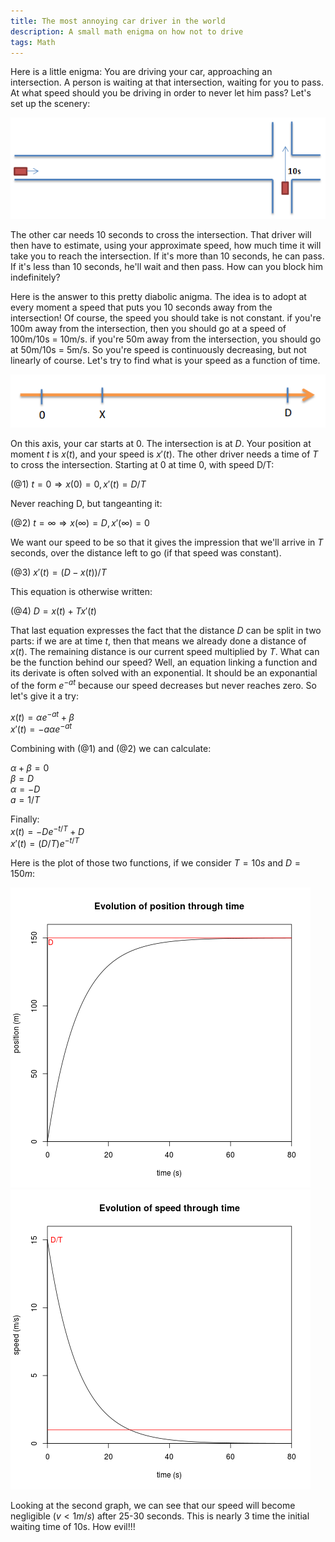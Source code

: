 ```yaml
---
title: The most annoying car driver in the world
description: A small math enigma on how not to drive
tags: Math
---
```


Here is a little enigma:
You are driving your car, approaching an intersection.
A person is waiting at that intersection, waiting for you to pass.
At what speed should you be driving in order to never let him pass?
Let's set up the scenery:

![Our intersection](/images/carIntersec.png "The intersection")

The other car needs 10 seconds to cross the intersection.
That driver will then have to estimate, using your approximate speed, how much time it will take you to reach the intersection.
If it's more than 10 seconds, he can pass.
If it's less than 10 seconds, he'll wait and then pass.
How can you block him indefinitely?    

Here is the answer to this pretty diabolic anigma.
The idea is to adopt at every moment a speed that puts you 10 seconds away from the intersection!
Of course, the speed you should take is not constant.
if you're 100m away from the intersection, then you should go at a speed of 100m/10s = 10m/s.
if you're 50m away from the intersection, you should go at 50m/10s = 5m/s.
So you're speed is continuously decreasing, but not linearly of course.
Let's try to find what is your speed as a function of time.

![The distance axis](/images/carAxis.png "The distance axis")

On this axis, your car starts at 0. The intersection is at $D$.
Your position at moment $t$ is $x(t)$, and your speed is $x'(t)$.
The other driver needs a time of $T$ to cross the intersection.
Starting at 0 at time 0, with speed D/T:    

(@1) $t=0 \Rightarrow x(0)=0, x'(t)=D/T$   

Never reaching D, but tangeanting it:    

(@2) $t=\infty \Rightarrow x(\infty)=D, x'(\infty)=0$    

We want our speed to be so that it gives the impression that we'll arrive in $T$ seconds, over the distance left to go (if that speed was constant).

(@3) $x'(t) = (D - x(t))/T$    

This equation is otherwise written:

(@4) $D = x(t) + Tx'(t)$

That last equation expresses the fact that the distance $D$ can be split in two parts: if we are at time $t$, then that means we already done a distance of $x(t)$. The remaining distance is our current speed multiplied by $T$.
What can be the function behind our speed? 
Well, an equation linking a function and its derivate is often solved with an exponential. It should be an exponantial of the form $e^{-at}$ because our speed decreases but never reaches zero.
So let's give it a try:

$x(t) = \alpha e^{-at} + \beta$   
$x'(t) = -a \alpha e^{-at}$  

Combining with (@1) and (@2) we can calculate:

$\alpha + \beta = 0$   
$\beta = D$    
$\alpha = -D$    
$a = 1/T$    

Finally:    
$x(t) = -De^{-t/T}+D$    
$x'(t) = (D/T)e^{-t/T}$     

Here is the plot of those two functions, if we consider $T=10s$ and $D=150m$:

![position plot](/images/CarPos.png "")
![speed plot](/images/CarSpeed.png "")

Looking at the second graph, we can see that our speed will become negligible ($v<1m/s$) after 25-30 seconds. This is nearly 3 time the initial waiting time of 10s. How evil!!!

